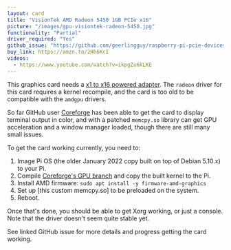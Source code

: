 ```yaml
---
layout: card
title: "VisionTek AMD Radeon 5450 1GB PCIe x16"
picture: "/images/gpu-visiontek-radeon-5450.jpg"
functionality: "Partial"
driver_required: "Yes"
github_issue: "https://github.com/geerlingguy/raspberry-pi-pcie-devices/issues/4"
buy_link: https://amzn.to/2Hh6KcI
videos:
  - https://www.youtube.com/watch?v=ikpgZu6kLKE
---
```

This graphics card needs a [x1 to x16 powered adapter](https://amzn.to/3dZQM2u). The `radeon` driver for this card requires a kernel recompile, and the card is too old to be compatible with the `amdgpu` drivers.

So far GitHub user [Coreforge](https://github.com/Coreforge) has been able to get the card to display terminal output in color, and with a patched `memcpy.so` library can get GPU acceleration and a window manager loaded, though there are still many small issues.

To get the card working currently, you need to:

  1. Image Pi OS (the older January 2022 copy built on top of Debian 5.10.x) to your Pi.
  2. Compile [Coreforge's GPU branch](https://github.com/Coreforge/linux/pull/1) and copy the built kernel to the Pi.
  3. Install AMD firmware: `sudo apt install -y firmware-amd-graphics`
  4. Set up [this custom memcpy.so] to be preloaded on the system.
  5. Reboot.

Once that's done, you should be able to get Xorg working, or just a console. Note that the driver doesn't seem quite stable yet.

See linked GitHub issue for more details and progress getting the card working.
